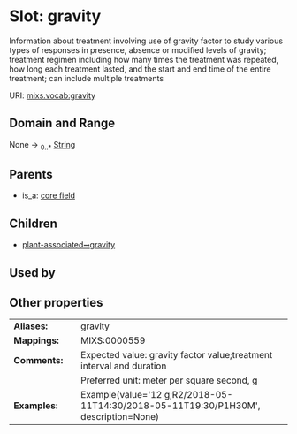 
# Slot: gravity


Information about treatment involving use of gravity factor to study various types of responses in presence, absence or modified levels of gravity; treatment regimen including how many times the treatment was repeated, how long each treatment lasted, and the start and end time of the entire treatment; can include multiple treatments

URI: [mixs.vocab:gravity](https://w3id.org/mixs/vocab/gravity)


## Domain and Range

None &#8594;  <sub>0..\*</sub> [String](types/String.md)

## Parents

 *  is_a: [core field](core_field.md)

## Children

 *  [plant-associated➞gravity](plant_associated_gravity.md)

## Used by


## Other properties

|  |  |  |
| --- | --- | --- |
| **Aliases:** | | gravity |
| **Mappings:** | | MIXS:0000559 |
| **Comments:** | | Expected value: gravity factor value;treatment interval and duration |
|  | | Preferred unit: meter per square second, g |
| **Examples:** | | Example(value='12 g;R2/2018-05-11T14:30/2018-05-11T19:30/P1H30M', description=None) |

